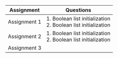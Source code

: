 <!-- === ⭐ Assignment List ⭐ === -->

| Assignment                                         | Questions                                                                                                                                                                 |
| -------------------------------------------------- | ------------------------------------------------------------------------------------------------------------------------------------------------------------------------- |
| Assignment 1                                       | 1. Boolean list initialization <br> 2. Boolean list initialization                                                                                                        |
| Assignment 2                                       | 1. Boolean list initialization <br> 2. Boolean list initialization                                                                                                        |
| Assignment 3                                       |                                                                                                                                                                           |                                                                              |
